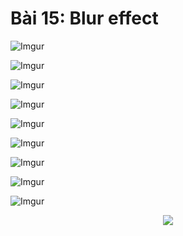 # Bài 15: Blur effect   

![Imgur](https://i.imgur.com/MgArRxX.png)  

![Imgur](https://i.imgur.com/otahB8N.png)  

![Imgur](https://i.imgur.com/8CJbQC1.png)  

![Imgur](https://i.imgur.com/YYQ7Ymm.png)  

![Imgur](https://i.imgur.com/y1qqEFh.png)  

![Imgur](https://i.imgur.com/8vYZunc.png)  

![Imgur](https://i.imgur.com/hlcnH3N.png)  

![Imgur](https://i.imgur.com/i0iz364.png)  

![Imgur](https://i.imgur.com/fU6Gisf.png)  

<p align = "center">
	<img src = "https://i.imgur.com/vTrf7zH.png"> 
</p>



